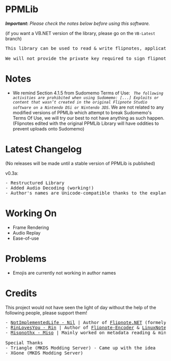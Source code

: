# PPMLib

**_Important_:** *Please check the notes below before using this software.*

(if you want a VB.NET version of the library, please go on the `VB-Latest` branch)

<pre>
This library can be used to read & write flipnotes, application such as players or exporters can be made with this library

We will not provide the private key required to sign flipnotes, you will have to find it online or get the key yourself.
</pre>

# Notes
- We remind Section 4.1.5 from Sudomemo Terms of Use: *``` The following activities are prohibited when using Sudomemo: [...] Exploits or content that wasn’t created in the original Flipnote Studio software on a Nintendo DSi or Nintendo 3DS```*. We are not related to any modified versions of PPMLib which attempt to break Sudomemo's Terms Of Use, we will try our best to not have anything as such happen. (Flipnotes edited with the original PPMLib Library will have oddities to prevent uploads onto Sudomemo)

# Latest Changelog
(No releases will be made until a stable version of PPMLib is published)

v0.3a:
<pre>
- Restructured Library
- Added Audio Decoding (working!)
- Author's names are Unicode-compatible thanks to the explanation provided by <a href="https://github.com/Sudomemo/Sudofont">Sudofont</a> [may be buggy]
</pre>

# Working On
  - Frame Rendering
  - Audio Replay
  - Ease-of-use

# Problems
  - Emojis are currently not working in author names

# Credits
This project would not have seen the light of day without the help of the following people, please support them!
<pre>
- <a href="https://github.com/NotImplementedLife">NotImplementedLife - Nil</a> | Author of <a href="https://github.com/NotImplementedLife/Flipnote.NET">Flipnote.NET</a> (formely known as FlipnoteDesktop), Helped a bunch with frame rendering & metadata reading
- <a href="https://github.com/RinLovesYou">RinLovesYou - Rin</a> | Author of <a href="https://github.com/RinLovesYou/Flipnote-Encoder">Flipnote-Encoder</a> & <a href=https://github.com/RinLovesYou/LinuxNote>LinuxNote</a>, Helped a bunch with frame rendering & sound reading
- <a href="https://github.com/miso-xyz">Misonothx - Miso</a> | Mainly worked on metadata reading & minimal stuff such as descriptions

Special Thanks
- Triangle (MKDS Modding Server) - Came up with the idea
- XGone (MKDS Modding Server)
</pre>
